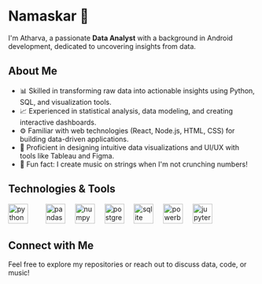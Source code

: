 # Namaskar 🙏

I'm Atharva, a passionate **Data Analyst** with a background in Android development, dedicated to uncovering insights from data.

## About Me

- 📊 Skilled in transforming raw data into actionable insights using Python, SQL, and visualization tools.
- 📈 Experienced in statistical analysis, data modeling, and creating interactive dashboards.
- ⚙️ Familiar with web technologies (React, Node.js, HTML, CSS) for building data-driven applications.
- 🎨 Proficient in designing intuitive data visualizations and UI/UX with tools like Tableau and Figma.
- 🎲 Fun fact: I create music on strings when I'm not crunching numbers!

## Technologies & Tools

<div align="left">
  <img src="https://skillicons.dev/icons?i=python" height="40" alt="python logo"  />
  <img width="12" />
<!--   <img src="https://cdn.jsdelivr.net/gh/devicons/devicon/icons/r/r-original.svg" height="40" alt="r logo"  /> -->
  <img width="12" />
  <img src="https://cdn.jsdelivr.net/gh/devicons/devicon/icons/pandas/pandas-original.svg" height="40" alt="pandas logo"  />
  <img width="12" />
  <img src="https://cdn.jsdelivr.net/gh/devicons/devicon/icons/numpy/numpy-original.svg" height="40" alt="numpy logo"  />
  <img width="12" />
  <img src="https://cdn.jsdelivr.net/gh/devicons/devicon/icons/postgresql/postgresql-original.svg" height="40" alt="postgresql logo"  />
  <img width="12" />
  <img src="https://cdn.jsdelivr.net/gh/devicons/devicon/icons/sqlite/sqlite-original.svg" height="40" alt="sqlite logo"  />
  <img width="12" />
  <img src="https://skillicons.dev/icons?i=powerbi](https://cdn-dynmedia-1.microsoft.com/is/image/microsoftcorp/Hero_BPI_icon1?resMode=sharp2&op_usm=1.5,0.65,15,0&wid=96&hei=96&qlt=100&fmt=png-alpha&fit=constrain" height="40" alt="powerbi logo"  />
<!--   <img src="https://skillicons.dev/icons?i=powerbi" height="40" alt="powerbi logo"  /> -->
  <img width="12" />
  <img src="https://cdn.jsdelivr.net/gh/devicons/devicon/icons/jupyter/jupyter-original.svg" height="40" alt="jupyter logo"  />
</div>

## Connect with Me

Feel free to explore my repositories or reach out to discuss data, code, or music!
